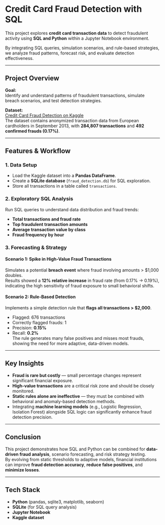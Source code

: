 # Credit Card Fraud Detection with SQL

This project explores **credit card transaction data** to detect fraudulent activity using **SQL and Python** within a Jupyter Notebook environment.  

By integrating SQL queries, simulation scenarios, and rule-based strategies, we analyze fraud patterns, forecast risk, and evaluate detection effectiveness.

---

## Project Overview

**Goal:**  
Identify and understand patterns of fraudulent transactions, simulate breach scenarios, and test detection strategies.

**Dataset:**  
[Credit Card Fraud Detection on Kaggle](https://www.kaggle.com/datasets/mlg-ulb/creditcardfraud)  
The dataset contains anonymized transaction data from European cardholders in September 2013, with **284,807 transactions** and **492 confirmed frauds (0.17%)**.

---

## Features & Workflow

### 1. Data Setup
- Load the Kaggle dataset into a **Pandas DataFrame**.
- Create a **SQLite database** (`fraud_detection.db`) for SQL exploration.
- Store all transactions in a table called `transactions`.

### 2. Exploratory SQL Analysis
Run SQL queries to understand data distribution and fraud trends:
- **Total transactions and fraud rate**
- **Top fraudulent transaction amounts**
- **Average transaction value by class**
- **Fraud frequency by hour**

### 3. Forecasting & Strategy

#### Scenario 1: Spike in High-Value Fraud Transactions
Simulates a potential **breach event** where fraud involving amounts > \$1,000 doubles.  
Results showed a **12% relative increase** in fraud rate (from 0.17% → 0.19%), indicating the high sensitivity of fraud exposure to small behavioral shifts.

#### Scenario 2: Rule-Based Detection
Implements a simple detection rule that **flags all transactions > \$2,000**.  
- Flagged: 676 transactions  
- Correctly flagged frauds: 1  
- Precision: **0.15%**  
- Recall: **0.2%**  
The rule generates many false positives and misses most frauds, showing the need for more adaptive, data-driven models.

---

## Key Insights

- **Fraud is rare but costly** — small percentage changes represent significant financial exposure.
- **High-value transactions** are a critical risk zone and should be closely monitored.
- **Static rules alone are ineffective** — they must be combined with behavioral and anomaly-based detection methods.
- Integrating **machine learning models** (e.g., Logistic Regression, Isolation Forest) alongside SQL logic can significantly enhance fraud detection precision.

---

## Conclusion

This project demonstrates how SQL and Python can be combined for **data-driven fraud analysis**, scenario forecasting, and risk strategy testing.  
By evolving from static thresholds to adaptive models, financial institutions can improve **fraud detection accuracy**, **reduce false positives**, and **minimize losses**.

---

## Tech Stack

- **Python** (pandas, sqlite3, matplotlib, seaborn)  
- **SQLite** (for SQL query analysis)  
- **Jupyter Notebook**  
- **Kaggle dataset**  
